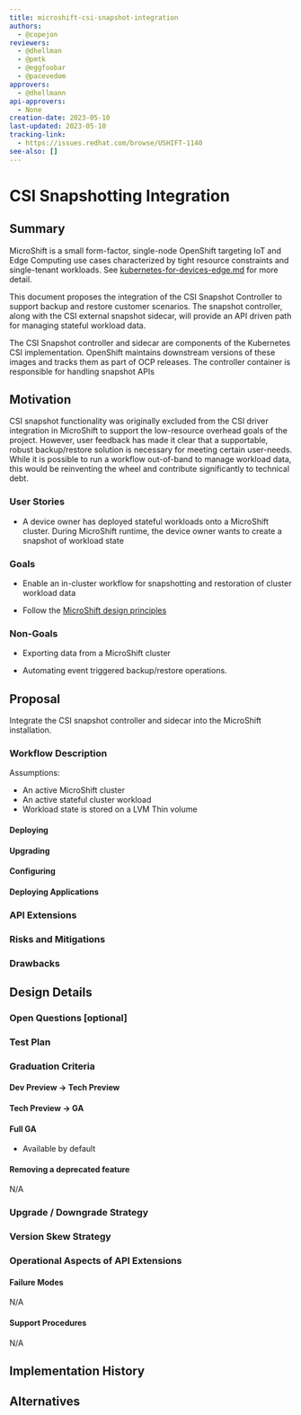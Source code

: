 ```yaml
---
title: microshift-csi-snapshot-integration
authors:
  - @copejon
reviewers:
  - @dhellman
  - @pmtk
  - @eggfoobar
  - @pacevedom
approvers:
  - @dhellmann
api-approvers:
  - None
creation-date: 2023-05-10
last-updated: 2023-05-10
tracking-link:
  - https://issues.redhat.com/browse/USHIFT-1140
see-also: []
---
```


# CSI Snapshotting Integration

## Summary

MicroShift is a small form-factor, single-node OpenShift targeting IoT and Edge Computing use cases characterized by
tight resource constraints and single-tenant workloads. See [kubernetes-for-devices-edge.md](./kubernetes-for-device-edge.md)
for more detail.

This document proposes the integration of the CSI Snapshot Controller to support backup and restore customer scenarios.  The
snapshot controller, along with the CSI external snapshot sidecar, will provide an API driven path for managing stateful
workload data.

The CSI Snapshot controller and sidecar are components of the Kubernetes CSI implementation.  OpenShift maintains downstream
versions of these images and tracks them as part of OCP releases.  The controller container is responsible for handling 
snapshot APIs

## Motivation

CSI snapshot functionality was originally excluded from the CSI driver integration in MicroShift to support the low-resource
overhead goals of the project. However, user feedback has made it clear that a supportable, robust backup/restore solution
is necessary for meeting certain user-needs.  While it is possible to run a workflow out-of-band to manage workload data,
this would be reinventing the wheel and contribute significantly to technical debt. 

### User Stories

* A device owner has deployed stateful workloads onto a MicroShift cluster.  During MicroShift runtime, the device owner
wants to create a snapshot of workload state

### Goals

* Enable an in-cluster workflow for snapshotting and restoration of cluster workload data

* Follow the [MicroShift design
  principles](https://github.com/openshift/microshift/blob/main/docs/design.md)

### Non-Goals

* Exporting data from a MicroShift cluster

* Automating event triggered backup/restore operations.

## Proposal
 
Integrate the CSI snapshot controller and sidecar into the MicroShift installation.  

### Workflow Description

Assumptions:
* An active MicroShift cluster
* An active stateful cluster workload
* Workload state is stored on a LVM Thin volume

#### Deploying

#### Upgrading

#### Configuring

#### Deploying Applications

### API Extensions

### Risks and Mitigations

### Drawbacks

## Design Details

### Open Questions [optional]

### Test Plan

### Graduation Criteria

#### Dev Preview -> Tech Preview

#### Tech Preview -> GA

#### Full GA

- Available by default

#### Removing a deprecated feature

N/A

### Upgrade / Downgrade Strategy

### Version Skew Strategy

### Operational Aspects of API Extensions

#### Failure Modes

N/A

#### Support Procedures

N/A

## Implementation History

## Alternatives